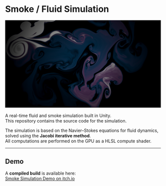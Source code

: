 # Smoke / Fluid Simulation

![Smoke Simulation Banner](https://github.com/michal102/Smoke-Simulator/blob/main/gallery/%7B6D82977D-94B8-47E5-88DA-7D25509EE792%7D.png)

A real-time fluid and smoke simulation built in Unity.  
This repository contains the source code for the simulation.

The simulation is based on the Navier–Stokes equations for fluid dynamics, solved using the **Jacobi iterative method**.  
All computations are performed on the GPU as a HLSL compute shader.

---

## Demo
A **compiled build** is available here:  
[Smoke Simulation Demo on itch.io](https://michal102.itch.io/smoke-simulation-demo)
